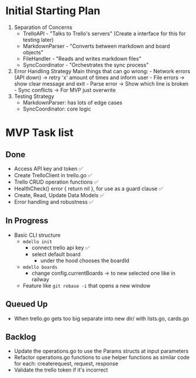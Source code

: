 # Initial Starting Plan

1. Separation of Concerns
    - TrelloAPI - "Talks to Trello's servers" (Create a interface for this for testing later)
    - MarkdownParser - "Converts between markdown and board objects"  
    - FileHandler - "Reads and writes markdown files"
    - SyncCoordinator - "Orchestrates the sync process"
2. Error Handling Strategy
    Main things that can go wrong:
        - Network errors (API down) → retry 'x' amount of times and inform user
        - File errors → show clear message and exit
        - Parse error → Show which line is broken
        - Sync conflicts → For MVP just overwrite
3. Testing Strategy
    - MarkdownParser: has lots of edge cases 
    - SyncCoordinator: core logic

# MVP Task list

## Done
- Access API key and token ✅
- Create TrelloClient in trello.go ✅
- Trello CRUD operation functions ✅
- HealthCheck() error { return nil }, for use as a guard clause ✅
- Create, Read, Update Data Models ✅
- Error handling and robustness ✅

## In Progress
- Basic CLI structure
    - `mdello init`
        - connect trello api key ✅
        - select default board
            - under the hood chooses the boardId
    - `mdello boards`
        - change config.currentBoards → to new selected one like in railway
    - Feature like `git rebase -i` that opens a new window

## Queued Up
- When trello.go gets too big separate into new dir/ with lists.go, cards.go

## Backlog
- Update the operations.go to use the Params structs at input parameters
- Refactor operations.go functions to use helper functions as similar code for each: createrequest, request, response
- Validate the trello token if it's incorrect
